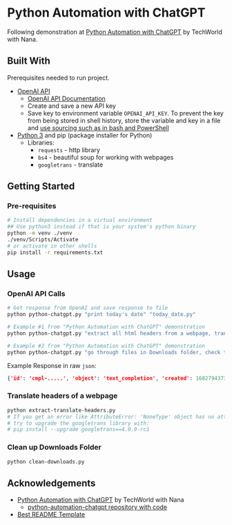 # Python Automation with ChatGPT

Following demonstration at [Python Automation with ChatGPT](https://www.youtube.com/watch?v=w-X_EQ2Xva4) by TechWorld with Nana.

## Built With

Prerequisites needed to run project.

- [OpenAI API](https://platform.openai.com/)
  - [OpenAI API Documentation](https://platform.openai.com/docs/introduction)
  - Create and save a new API key
  - Save key to environment variable `OPENAI_API_KEY`. To prevent the key from being stored in shell history, store the variable and key in a file and [use sourcing such as in bash and PowerShell](https://superuser.com/questions/71446/equivalent-of-bashs-source-command-in-powershell)
- [Python 3](https://www.python.org/) and pip (package installer for Python)
  - Libraries:
    - `requests` - http library
    - `bs4` - beautiful soup for working with webpages
    - `googletrans` - translate

## Getting Started

### Pre-requisites

```sh
# Install dependencies in a virtual environment
## Use python3 instead if that is your system's python binary
python -m venv ./venv
./venv/Scripts/Activate
# or activate in other shells
pip install -r requirements.txt
```

## Usage

### OpenAI API Calls

```sh
# Get response from OpenAI and save response to file
python python-chatgpt.py "print today's date" "today_date.py"

# Example #1 from "Python Automation with ChatGPT" demonstration
python python-chatgpt.py "extract all html headers from a webpage, translate to Spanish and save result into html file" "extract-translate-headers.py"

# Example #2 from "Python Automation with ChatGPT" demonstration
python python-chatgpt.py "go through files in Downloads folder, check their dates and if they are older than 30 days, move them to a folder called to_delete" "clean-downloads.py"
```

Example Response in raw `json`:

```json
{'id': 'cmpl-.....', 'object': 'text_completion', 'created': 1682794373, 'model': 'text-davinci-003', 'choices': [{'text': '\n\n# This is a Python script to print "Hello World"\n\nprint("Hello World!")', 'index': 0, 'logprobs': None, 'finish_reason': 'stop'}], 'usage': {'prompt_tokens': 7, 'completion_tokens': 22, 'total_tokens': 29}}
```

### Translate headers of a webpage

```sh
python extract-translate-headers.py
# If you get an error like AttributeError: 'NoneType' object has no attribute 'group'
# try to upgrade the googletrans library with:
# pip install --upgrade googletrans==4.0.0-rc1
```

### Clean up Downloads Folder

```sh
python clean-downloads.py
```

## Acknowledgements

- [Python Automation with ChatGPT](https://www.youtube.com/watch?v=w-X_EQ2Xva4) by TechWorld with Nana
  - [python-automation-chatgpt repository with code](https://gitlab.com/nanuchi/python-automation-chatgpt)
- [Best README Template](https://github.com/othneildrew/Best-README-Template/blob/master/README.md)
